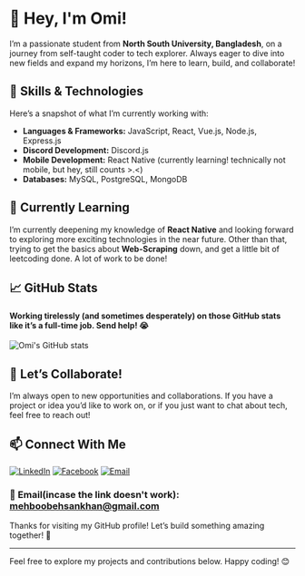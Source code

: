 # 👋 Hey, I'm Omi!

I’m a passionate student from **North South University, Bangladesh**, on a journey from self-taught coder to tech explorer. Always eager to dive into new fields and expand my horizons, I’m here to learn, build, and collaborate!

## 🚀 Skills & Technologies

Here’s a snapshot of what I’m currently working with:

- **Languages & Frameworks:** JavaScript, React, Vue.js, Node.js, Express.js
- **Discord Development:** Discord.js
- **Mobile Development:** React Native (currently learning! technically not mobile, but hey, still counts >.<)
- **Databases:** MySQL, PostgreSQL, MongoDB

## 🌱 Currently Learning

I’m currently deepening my knowledge of **React Native** and looking forward to exploring more exciting technologies in the near future. Other than that, trying to get the basics about **Web-Scraping** down, and get a little bit of leetcoding done. A lot of work to be done!

## 📈 GitHub Stats

#### Working tirelessly (and sometimes desperately) on those GitHub stats like it’s a full-time job. Send help! 😭

![Omi's GitHub stats](https://github-readme-stats.vercel.app/api?username=omikhan4901&show_icons=true&hide_title=true&count_private=true&hide=prs&theme=radical)

## 🌟 Let’s Collaborate!

I’m always open to new opportunities and collaborations. If you have a project or idea you’d like to work on, or if you just want to chat about tech, feel free to reach out!

## 📫 Connect With Me

[![LinkedIn](https://img.shields.io/badge/LinkedIn-%230077B5.svg?&style=for-the-badge&logo=linkedin&logoColor=white)](https://www.linkedin.com/in/omikhan4901/)
[![Facebook](https://img.shields.io/badge/Facebook-%231877F2.svg?&style=for-the-badge&logo=facebook&logoColor=white)](https://www.facebook.com/omikhan09)
[![Email](https://img.shields.io/badge/Email-%23D14836.svg?&style=for-the-badge&logo=gmail&logoColor=white)](mailto:mehboobehsankhan@gmail.com)

### 📧 Email(incase the link doesn't work): mehboobehsankhan@gmail.com

Thanks for visiting my GitHub profile! Let’s build something amazing together! 💪

---

Feel free to explore my projects and contributions below. Happy coding! 😊
